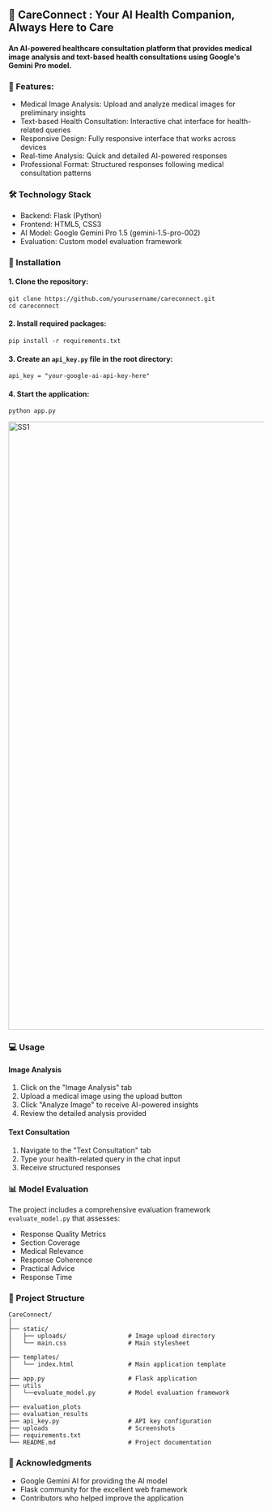 ## 🏥 CareConnect  : Your AI Health Companion, Always Here to Care

#### An AI-powered healthcare consultation platform that provides medical image analysis and text-based health consultations using Google's Gemini Pro model.

### 🌟 Features:

- Medical Image Analysis: Upload and analyze medical images for preliminary insights
- Text-based Health Consultation: Interactive chat interface for health-related queries
- Responsive Design: Fully responsive interface that works across devices
- Real-time Analysis: Quick and detailed AI-powered responses
- Professional Format: Structured responses following medical consultation patterns

### 🛠️ Technology Stack

- Backend: Flask (Python)
- Frontend: HTML5, CSS3
- AI Model: Google Gemini Pro 1.5 (gemini-1.5-pro-002)
- Evaluation: Custom model evaluation framework

### 🚀 Installation

#### 1. Clone the repository:
```
git clone https://github.com/yourusername/careconnect.git
cd careconnect
```
#### 2. Install required packages:
```
pip install -r requirements.txt
```
#### 3. Create an ```api_key.py``` file in the root directory:
```
api_key = "your-google-ai-api-key-here"
```
#### 4. Start the application:
```
python app.py
```
<img width="1200" alt="SS1" src="https://github.com/user-attachments/assets/70117e11-3656-41a7-8ef6-e3a542488747">

### 💻 Usage

#### Image Analysis

1. Click on the "Image Analysis" tab
2. Upload a medical image using the upload button
3. Click "Analyze Image" to receive AI-powered insights
4. Review the detailed analysis provided

#### Text Consultation

1. Navigate to the "Text Consultation" tab
2. Type your health-related query in the chat input
3. Receive structured responses

### 📊 Model Evaluation
The project includes a comprehensive evaluation framework ```evaluate_model.py``` that assesses:

- Response Quality Metrics
- Section Coverage
- Medical Relevance
- Response Coherence
- Practical Advice
- Response Time

### 🎨 Project Structure
```
CareConnect/
│
├── static/
│   ├── uploads/                 # Image upload directory
│   └── main.css                 # Main stylesheet
│
├── templates/
│   └── index.html               # Main application template
│
├── app.py                       # Flask application
├── utils
│   └──evaluate_model.py         # Model evaluation framework
│
├── evaluation_plots
├── evaluation_results
├── api_key.py                   # API key configuration
├── uploads                      # Screenshots
├── requirements.txt
└── README.md                    # Project documentation
```

### 🙏 Acknowledgments

- Google Gemini AI for providing the AI model
- Flask community for the excellent web framework
- Contributors who helped improve the application


